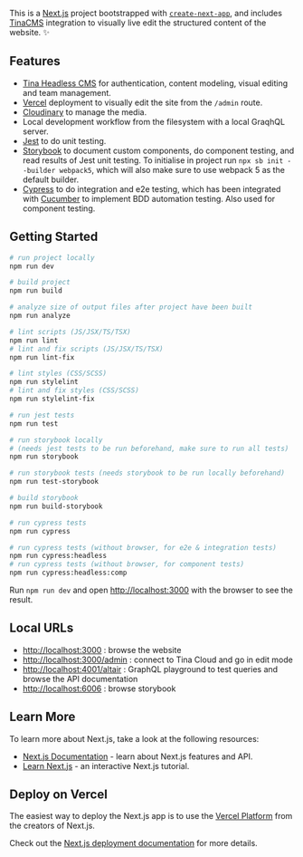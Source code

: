 This is a [Next.js](https://nextjs.org/) project bootstrapped with [`create-next-app`](https://github.com/vercel/next.js/tree/canary/packages/create-next-app), and includes [TinaCMS](https://tina.io) integration to visually live edit the structured content of the website. ✨

## Features

- [Tina Headless CMS](https://tina.io) for authentication, content modeling, visual editing and team management.
- [Vercel](https://vercel.com) deployment to visually edit the site from the `/admin` route.
- [Cloudinary](https://cloudinary.com) to manage the media.
- Local development workflow from the filesystem with a local GraqhQL server.
- [Jest](https://jestjs.io/) to do unit testing.
- [Storybook](https://storybook.js.org) to document custom components, do component testing, and read results of Jest unit testing. To initialise in project run `npx sb init --builder webpack5`, which will also make sure to use webpack 5 as the default builder.
- [Cypress](https://www.cypress.io) to do integration and e2e testing, which has been integrated with [Cucumber](https://cucumber.io) to implement BDD automation testing. Also used for component testing.

## Getting Started

```bash
# run project locally
npm run dev

# build project
npm run build

# analyze size of output files after project have been built
npm run analyze

# lint scripts (JS/JSX/TS/TSX)
npm run lint
# lint and fix scripts (JS/JSX/TS/TSX)
npm run lint-fix

# lint styles (CSS/SCSS)
npm run stylelint
# lint and fix styles (CSS/SCSS)
npm run stylelint-fix

# run jest tests
npm run test

# run storybook locally
# (needs jest tests to be run beforehand, make sure to run all tests)
npm run storybook

# run storybook tests (needs storybook to be run locally beforehand)
npm run test-storybook

# build storybook
npm run build-storybook

# run cypress tests
npm run cypress

# run cypress tests (without browser, for e2e & integration tests)
npm run cypress:headless
# run cypress tests (without browser, for component tests)
npm run cypress:headless:comp
```

Run `npm run dev` and open [http://localhost:3000](http://localhost:3000) with the browser to see the result.

## Local URLs

- [http://localhost:3000](http://localhost:3000) : browse the website
- [http://localhost:3000/admin](http://localhost:3000/admin) : connect to Tina Cloud and go in edit mode
- [http://localhost:4001/altair](http://localhost:4001/altair) : GraphQL playground to test queries and browse the API documentation
- [http://localhost:6006](http://localhost:6006) : browse storybook

## Learn More

To learn more about Next.js, take a look at the following resources:

- [Next.js Documentation](https://nextjs.org/docs) - learn about Next.js features and API.
- [Learn Next.js](https://nextjs.org/learn) - an interactive Next.js tutorial.

## Deploy on Vercel

The easiest way to deploy the Next.js app is to use the [Vercel Platform](https://vercel.com/new?utm_medium=default-template&filter=next.js&utm_source=create-next-app&utm_campaign=create-next-app-readme) from the creators of Next.js.

Check out the [Next.js deployment documentation](https://nextjs.org/docs/deployment) for more details.
